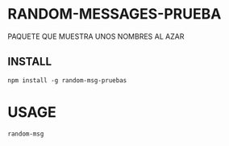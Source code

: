 # RANDOM-MESSAGES-PRUEBA
PAQUETE QUE MUESTRA UNOS NOMBRES AL AZAR

## INSTALL
```npm
npm install -g random-msg-pruebas
```
# USAGE
```bash
random-msg
```